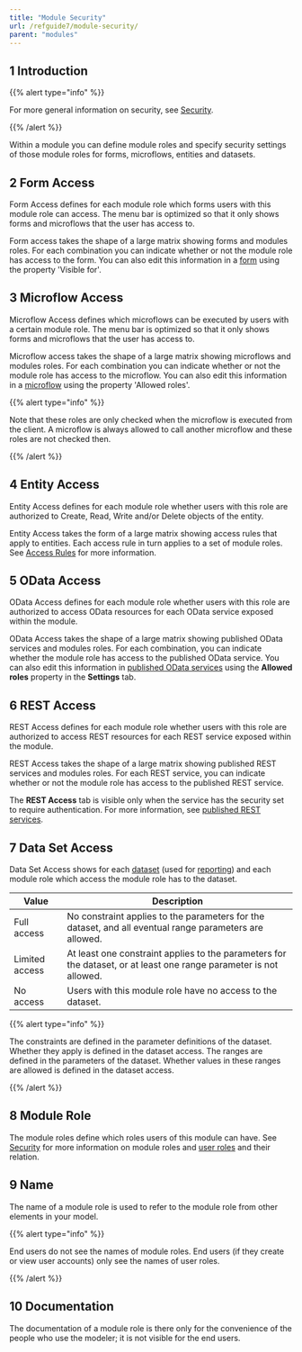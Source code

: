 ```yaml
---
title: "Module Security"
url: /refguide7/module-security/
parent: "modules"
---
```


## 1 Introduction

{{% alert type="info" %}}

For more general information on security, see [Security](security).

{{% /alert %}}

Within a module you can define module roles and specify security settings of those module roles for forms, microflows, entities and datasets.

## 2 Form Access

Form Access defines for each module role which forms users with this module role can access. The menu bar is optimized so that it only shows forms and microflows that the user has access to.

Form access takes the shape of a large matrix showing forms and modules roles. For each combination you can indicate whether or not the module role has access to the form. You can also edit this information in a [form](page) using the property 'Visible for'.

## 3 Microflow Access

Microflow Access defines which microflows can be executed by users with a certain module role. The menu bar is optimized so that it only shows forms and microflows that the user has access to.

Microflow access takes the shape of a large matrix showing microflows and modules roles. For each combination you can indicate whether or not the module role has access to the microflow. You can also edit this information in a [microflow](microflow) using the property 'Allowed roles'.

{{% alert type="info" %}}

Note that these roles are only checked when the microflow is executed from the client. A microflow is always allowed to call another microflow and these roles are not checked then.

{{% /alert %}}

## 4 Entity Access

Entity Access defines for each module role whether users with this role are authorized to Create, Read, Write and/or Delete objects of the entity.

Entity Access takes the form of a large matrix showing access rules that apply to entities. Each access rule in turn applies to a set of module roles. See [Access Rules](access-rules) for more information.

## 5 OData Access 

OData Access defines for each module role whether users with this role are authorized to access OData resources for each OData service exposed within the module.

OData Access takes the shape of a large matrix showing published OData services and modules roles. For each combination, you can indicate whether the module role has access to the published OData service. You can also edit this information in [published OData services](published-odata-services) using the **Allowed roles** property in the **Settings** tab.

## 6 REST Access

REST Access defines for each module role whether users with this role are authorized to access REST resources for each REST service exposed within the module. 

REST Access takes the shape of a large matrix showing published REST services and modules roles. For each REST service, you can indicate whether or not the module role has access to the published REST service.

The **REST Access** tab is visible only when the service has the security set to require authentication. For more information, see [published REST services](published-rest-services).

## 7 Data Set Access

Data Set Access shows for each [dataset](data-sets) (used for [reporting](report-widgets)) and each module role which access the module role has to the dataset.

| Value | Description |
| --- | --- |
| Full access | No constraint applies to the parameters for the dataset, and all eventual range parameters are allowed. |
| Limited access | At least one constraint applies to the parameters for the dataset, or at least one range parameter is not allowed. |
| No access | Users with this module role have no access to the dataset. |

{{% alert type="info" %}}

The constraints are defined in the parameter definitions of the dataset. Whether they apply is defined in the dataset access.
The ranges are defined in the parameters of the dataset. Whether values in these ranges are allowed is defined in the dataset access.

{{% /alert %}}

## 8 Module Role

The module roles define which roles users of this module can have. See [Security](security) for more information on module roles and [user roles](user-roles) and their relation.

## 9 Name

The name of a module role is used to refer to the module role from other elements in your model.

{{% alert type="info" %}}

End users do not see the names of module roles. End users (if they create or view user accounts) only see the names of user roles.

{{% /alert %}}

## 10 Documentation

The documentation of a module role is there only for the convenience of the people who use the modeler; it is not visible for the end users.

